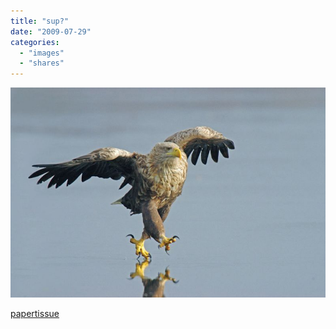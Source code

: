 ```yaml
---
title: "sup?"
date: "2009-07-29"
categories: 
  - "images"
  - "shares"
---
```


![](images/f2OmQc1cjqg2i5peu7sVGHAOo1_1280.jpg)

[papertissue](http://papertissue.tumblr.com/)
